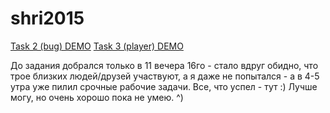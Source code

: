 # shri2015

[Task 2 (bug) DEMO](http://schyzoo.github.io/shri2015/task2/index.html)
[Task 3 (player) DEMO](http://schyzoo.github.io/shri2015/task3/index.html)

До задания добрался только в 11 вечера 16го - стало вдруг обидно, что трое
близких людей/друзей участвуют, а я даже не попытался - а в 4-5 утра уже пилил
срочные рабочие задачи. Все, что успел - тут :) Лучше могу, но очень хорошо пока
не умею. ^)

